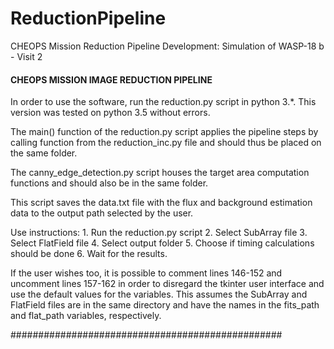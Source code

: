 # ReductionPipeline
CHEOPS Mission Reduction Pipeline Development: Simulation of WASP-18 b - Visit 2

#### CHEOPS MISSION IMAGE REDUCTION PIPELINE ####

In order to use the software, run the reduction.py script in
python 3.*. This version was tested on python 3.5 without errors.

The main() function of the reduction.py script applies the pipeline
steps by calling function from the reduction_inc.py file and should
thus be placed on the same folder.

The canny_edge_detection.py script houses the target area computation
functions and should also be in the same folder.

This script saves the data.txt file with the flux and background estimation
data to the output path selected by the user.

Use instructions:
	1. Run the reduction.py script
	2. Select SubArray file
	3. Select FlatField file
	4. Select output folder
	5. Choose if timing calculations should be done
	6. Wait for the results.

If the user wishes too, it is possible to comment lines 146-152 and
uncomment lines 157-162 in order to disregard the tkinter user interface
and use the default values for the variables. This assumes the SubArray
and FlatField files are in the same directory and have the names in the
fits_path and flat_path variables, respectively.

#################################################
